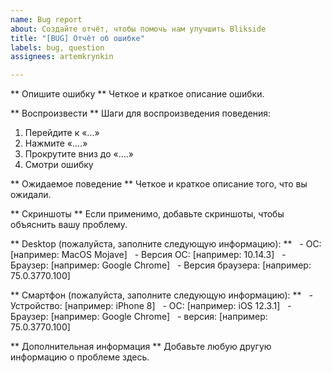 ```yaml
---
name: Bug report
about: Создайте отчёт, чтобы помочь нам улучшить Blikside
title: "[BUG] Отчёт об ошибке"
labels: bug, question
assignees: artemkrynkin

---
```


** Опишите ошибку **
Четкое и краткое описание ошибки.

** Воспроизвести **
Шаги для воспроизведения поведения:
1. Перейдите к «...»
2. Нажмите «....»
3. Прокрутите вниз до «....»
4. Смотри ошибку

** Ожидаемое поведение **
Четкое и краткое описание того, что вы ожидали.

** Скриншоты **
Если применимо, добавьте скриншоты, чтобы объяснить вашу проблему.

** Desktop (пожалуйста, заполните следующую информацию): **
  - ОС: [например: MacOS Mojave]
  - Версия ОС: [например: 10.14.3]
  - Браузер: [например: Google Chrome]
  - Версия браузера: [например: 75.0.3770.100]

** Смартфон (пожалуйста, заполните следующую информацию): **
  - Устройство: [например: iPhone 8]
  - ОС: [например: iOS 12.3.1]
  - Браузер: [например: Google Chrome]
  - версия: [например: 75.0.3770.100]

** Дополнительная информация **
Добавьте любую другую информацию о проблеме здесь.
